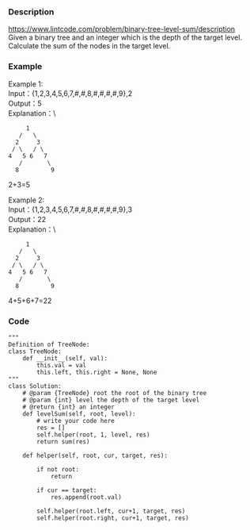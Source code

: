 ### Description
https://www.lintcode.com/problem/binary-tree-level-sum/description \
Given a binary tree and an integer which is the depth of the target level. \
Calculate the sum of the nodes in the target level.

### Example
Example 1:\
Input：{1,2,3,4,5,6,7,#,#,8,#,#,#,#,9},2\
Output：5 \
Explanation：\
```
     1
   /   \
  2     3
 / \   / \
4   5 6   7
   /       \
  8         9
```
2+3=5

Example 2:\
Input：{1,2,3,4,5,6,7,#,#,8,#,#,#,#,9},3\
Output：22\
Explanation：\
```
     1
   /   \
  2     3
 / \   / \
4   5 6   7
   /       \
  8         9
```
4+5+6+7=22

### Code
```
"""
Definition of TreeNode:
class TreeNode:
    def __init__(self, val):
        this.val = val
        this.left, this.right = None, None
"""
class Solution:
    # @param {TreeNode} root the root of the binary tree
    # @param {int} level the depth of the target level
    # @return {int} an integer
    def levelSum(self, root, level):
        # write your code here
        res = []
        self.helper(root, 1, level, res)
        return sum(res)
        
    def helper(self, root, cur, target, res):
        
        if not root:
            return
        
        if cur == target:
            res.append(root.val)
            
        self.helper(root.left, cur+1, target, res)
        self.helper(root.right, cur+1, target, res)
 ```
